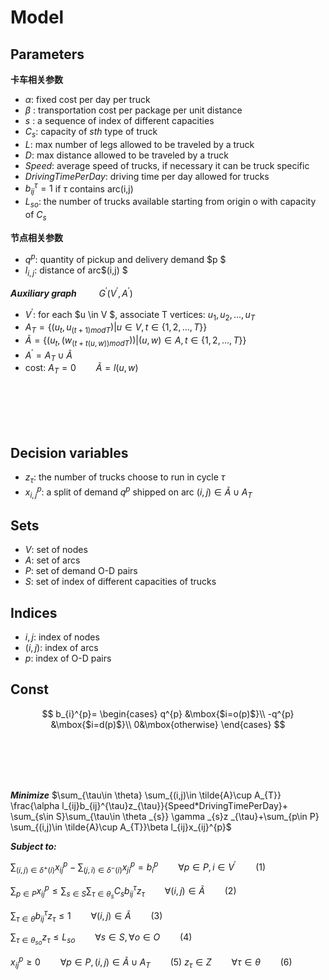 ﻿Model
===================





Parameters
-------------
**卡车相关参数**

 - $\alpha:$ fixed cost per day per truck
 - $\beta$ :   transportation cost per package per unit distance
 - $s$ :  a sequence of index of different capacities
 - $C_{s}$:   capacity of $s th$ type of truck
 - $L:$ max number of legs allowed to be traveled by a truck
 -  $D:$ max distance allowed to be traveled by a truck
 -  $Speed:$ average speed of trucks, if necessary it can be truck specific
 -  $DrivingTimePerDay:$ driving time per day allowed for trucks
 - $b_{ij}^{\tau}=1$ if  $\tau$ contains arc(i,j)
 - $L_{so}:$  the number of trucks available starting from origin o with capacity of  $C_{s}$


**节点相关参数**

 - $q^{p}$: quantity of pickup and delivery demand $p $
 - $l_{i,j}$: distance of arc$(i,j) $

***Auxiliary graph***  $\qquad G^{'}(V^{'},A^{'})$

 - $V^{'}:$ for each $u \in V $, associate T vertices: $u_{1},u_{2},...,u_{T}$
 - $A_{T}=\left \{ (u_{t},u_{(t+1)mod T})|u\in  V , t\in\left \{ 1,2,...,T \right \}\right \}$
 - $\tilde{A}=\left \{ (u_{t},(w_{(t+t(u,w))mod T}))|(u,w)\in  A , t\in\left \{ 1,2,...,T \right \}\right \}$
 - $A^{'}=A_{T}\cup \tilde{A}$
 - cost: $A_{T}=0  \qquad\tilde{A}=l(u,w)$     
 

<br/>
<br/>
<br/>
<br/>

 
Decision variables
-------------
- $z_{\tau}$: the number of trucks choose to run in cycle $\tau$
- $x_{i,j}^{p}$: a split of demand $q^{p}$ shipped on arc $(i,j)\in \tilde{A}\cup A_{T}$


Sets
-------------
- $V$:  set of nodes
- $A$:  set of arcs
- $P$:  set of demand O-D pairs
- $S$:  set of index of different capacities of trucks

Indices
-------------
- $i,j$:  index of nodes
- $(i,j)$:  index of arcs
- $p$:  index of O-D pairs

Const
-------------


$$
b_{i}^{p}=
 \begin{cases}
   q^{p}  &\mbox{$i=o(p)$}\\
   -q^{p}  &\mbox{$i=d(p)$}\\
   0&\mbox{otherwise}
   \end{cases}
$$

<br/>
<br/>
<br/>
<br/>

***Minimize***
$\sum_{\tau\in \theta} \sum_{(i,j)\in \tilde{A}\cup A_{T}} \frac{\alpha l_{ij}b_{ij}^{\tau}z_{\tau}}{Speed*DrivingTimePerDay}+ \sum_{s\in S}\sum_{\tau\in \theta _{s}} \gamma _{s}z _{\tau}+\sum_{p\in P} \sum_{(i,j)\in \tilde{A}\cup A_{T}}\beta l_{ij}x_{ij}^{p}$

***Subject to:***
  
   
   $\sum_{(i,j)\in \delta ^{+}(i)} x_{ij}^{p}-\sum_{(j,i)\in \delta ^{-}(i)} x_{ji}^{p}=b_{i}^{p} \qquad \forall p\in P, i\in V^{'}\qquad (1)$
   
$\sum_{p\in P}x_{ij}^{p} \leqslant \sum_{s\in S}\sum_{\tau\in \theta _{s}} C_{s}b_{ij}^{\tau}z_{\tau} \qquad \forall(i,j)\in \tilde{A}\qquad(2)$

$\sum_{\tau\in \theta}b_{ij}^{\tau}z_{\tau} \leqslant1 \qquad\forall(i,j)\in \tilde{A}\qquad(3)$

   $\sum_{\tau\in \theta_{so}}z_{\tau} \leqslant L_{so}\qquad \forall s\in S,\forall o\in O \qquad(4)$
   

   
   $x_{ij}^{p}\geqslant 0\qquad \forall p\in P,(i,j) \in \tilde{A}\cup A_{T}\qquad(5)$
   $z_{\tau}\in Z\qquad \forall \tau\in \theta\qquad(6)$
   